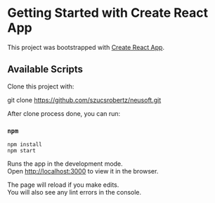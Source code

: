 # Getting Started with Create React App

This project was bootstrapped with [Create React App](https://github.com/facebook/create-react-app).

## Available Scripts

Clone this project with:

git clone https://github.com/szucsrobertz/neusoft.git

After clone process done, you can run:


### `npm `


`npm install`\
`npm start`

Runs the app in the development mode.\
Open [http://localhost:3000](http://localhost:3000) to view it in the browser.

The page will reload if you make edits.\
You will also see any lint errors in the console.

